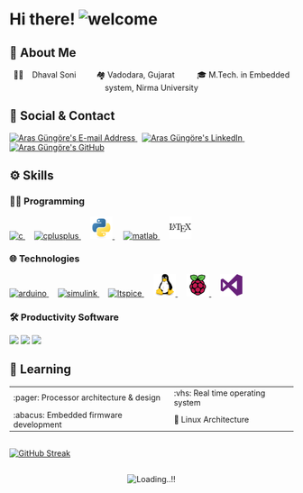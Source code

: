 <!--
<div align="center">
  <img src="https://raw.githubusercontent.com/arasgungore/arasgungore/main/gifs/Aras_Gungore.gif" alt="Aras Gungore" width="433" height="74" />
</div>
-->

# Hi there!  <img src="https://raw.githubusercontent.com/arasgungore/arasgungore/main/gifs/waving_hand.gif" alt="welcome" width="33" height="33" />
##  
## 👤 About Me
<div align="center">
  
:man_student:  &ensp; Dhaval Soni &emsp; &emsp;:houses: Vadodara, Gujarat &emsp; &emsp; :mortar_board:  M.Tech. in Embedded system, Nirma University <br />
</div> 

## 📇 Social & Contact

<div align="left">
  <a href="mailto:djsony240@gmail.com" target="_blank" rel="noreferrer"> <img alt="Aras Güngöre's E-mail Address" src="https://img.shields.io/badge/E&#8209;mail-D14836?style=for-the-badge&logo=gmail&logoColor=white" /> </a>
  &nbsp;
  <a href="https://www.linkedin.com/in/djsony240" target="_blank" rel="noreferrer"> <img alt="Aras Güngöre's LinkedIn" src="https://img.shields.io/badge/LinkedIn-0077B5?style=for-the-badge&logo=linkedin&logoColor=white" /> </a>
  &nbsp;
  <a href="https://github.com/djsony240" target="_blank" rel="noreferrer"> <img alt="Aras Güngöre's GitHub" src="https://img.shields.io/badge/GitHub-100000?style=for-the-badge&logo=github&logoColor=white" /> </a>
</div>  


## ⚙ Skills

### 👨‍💻 Programming

<div align="left">
  <a href="https://www.cprogramming.com" target="_blank" rel="noreferrer"> <img src="https://raw.githubusercontent.com/arasgungore/arasgungore/main/icons/c.svg" alt="c" width="40" height="40" /> </a>
  &nbsp; &nbsp;
  <a href="https://www.cplusplus.com" target="_blank" rel="noreferrer"> <img src="https://raw.githubusercontent.com/arasgungore/arasgungore/main/icons/cplusplus.svg" alt="cplusplus" width="40" height="40" /> </a>
  &nbsp; &nbsp;
  <a href="https://www.python.org" target="_blank" rel="noreferrer"> <img src="https://raw.githubusercontent.com/devicons/devicon/master/icons/python/python-original.svg" alt="python" width="40" height="40" /> </a>
  &nbsp; &nbsp;
  <a href="https://www.mathworks.com" target="_blank" rel="noreferrer"> <img src="https://raw.githubusercontent.com/arasgungore/arasgungore/main/icons/matlab.svg" alt="matlab" width="40" height="40" /> </a>
  &nbsp; &nbsp;
  <a href="https://www.latex-project.org/" target="_blank" rel="noreferrer"> <img src="https://github.com/devicons/devicon/blob/master/icons/latex/latex-original.svg" title="Git" **alt="Git" width="40" height="40"/> </a>
</div>

### :globe_with_meridians: Technologies

<div align="left">
  <a href="https://www.arduino.cc" target="_blank" rel="noreferrer"> <img src="https://raw.githubusercontent.com/arasgungore/arasgungore/main/icons/arduino.svg" alt="arduino" width="40" height="40" /> </a>
  &nbsp; &nbsp;
  <a href="https://www.mathworks.com/products/simulink.html" target="_blank" rel="noreferrer"> <img src="https://raw.githubusercontent.com/arasgungore/arasgungore/main/icons/simulink.svg" alt="simulink" width="40" height="40" /> </a>
  &nbsp; &nbsp;
  <a href="https://www.analog.com/en/design-center/design-tools-and-calculators/ltspice-simulator.html" target="_blank" rel="noreferrer"> <img src="https://raw.githubusercontent.com/arasgungore/arasgungore/main/icons/ltspice.svg" alt="ltspice" width="40" height="40" /> </a>
  &nbsp; &nbsp;
  <a href="https://www.linux.org/" target="_blank" rel="noreferrer"> <img src="https://github.com/devicons/devicon/blob/master/icons/linux/linux-original.svg" alt="linux" width="40" height="40"/> </a>
  &nbsp; &nbsp;
  <a href="https://www.raspberrypi.org/" target="_blank" rel="noreferrer"><img src="https://github.com/devicons/devicon/blob/master/icons/raspberrypi/raspberrypi-original.svg" alt="raspberrypi" width="40" height="40"/> </a>
  &nbsp; &nbsp;
  <a href="[https://www.raspberrypi.org](https://visualstudio.microsoft.com/)/" target="_blank" rel="noreferrer"> <img src="https://github.com/devicons/devicon/blob/master/icons/visualstudio/visualstudio-plain.svg" alt="visualstudio" width="40" height="40"/> </a>
</div>

### 🛠 Productivity Software
<img src="https://img.shields.io/badge/-Microsoft%20Word-164ead?style=flat&logo=microsoft%20word"> <img src="https://img.shields.io/badge/-Microsoft%20Excel-026f39?style=flat&logo=microsoft%20excel"> <img src="https://img.shields.io/badge/-Microsoft%20PowerPoint-b9361a?style=flat&logo=microsoft%20powerpoint">


## :pushpin: Learning


<table align="center">
      <tr><td> :pager: Processor architecture & design</td> <td> :vhs: Real time operating system</td></tr>
      <tr><td> :abacus: Embedded firmware development</td> <td>🌱 Linux Architecture</td></tr>
      </table>
      
##
[![GitHub Streak](http://github-readme-streak-stats.herokuapp.com?user=djsony240&theme=nightowl&border=FF3818)](https://git.io/streak-stats)


##      
</table>
      <div align="center">
      <img src="https://komarev.com/ghpvc/?username=djsony240&style=flat&color=brightgreen&label=Profile+Views" height="23x" alt="Loading..!!">
